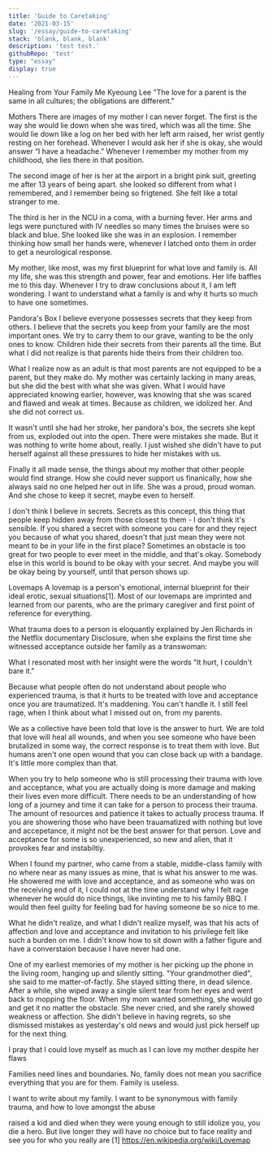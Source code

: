 ```yaml
---
title: 'Guide to Caretaking'
date: '2021-03-15'
slug: '/essay/guide-to-caretaking'
stack: 'blank, blank, blank'
description: 'test test.'
githubRepo: 'test'
type: "essay"  
display: true
---
```


Healing from Your Family
 Me Kyeoung Lee 
"The love for a parent is the same in all cultures; the obligations are different."

Mothers
There are images of my mother I can never forget. The first is the way she would lie down when she was tired, which was all the time. She would lie down like a log on her bed with her left arm raised, her wrist gently resting on her forehead. Whenever I would ask her if she is okay, she would answer “I have a headache.” Whenever I remember my mother from my childhood, she lies there in that position.

The second image of her is her at the airport in a bright pink suit, greeting me after 13 years of being apart. she looked so different from what I remembered, and I remember being so frigtened. She felt like a total stranger to me.

The third is her in the NCU in a coma, with a burning fever. Her arms and legs were punctured with IV needles so many times the bruises were so black and blue. She looked like she was in an explosion. I remember thinking how small her hands were, whenever I latched onto them in order to get a neurological response.

My mother, like most, was my first blueprint for what love and family is. All my life, she was this strength and power, fear and emotions. Her life baffles me to this day. Whenever I try to draw conclusions about it, I am left wondering. I want to understand what a family is and why it hurts so much to have one sometimes.

Pandora's Box
I believe everyone possesses secrets that they keep from others. I believe that the secrets you keep from your family are the most important ones. We try to carry them to our grave, wanting to be the only ones to know. Children hide their secrets from their parents all the time. But what I did not realize is that parents hide theirs from their children too.

What I realize now as an adult is that most parents are not equipped to be a parent, but they make do. My mother was certainly lacking in many areas, but she did the best with what she was given. What I would have appreciated knowing earlier, however, was knowing that she was scared and flawed and weak at times. Because as children, we idolized her. And she did not correct us.

It wasn't until she had her stroke, her pandora's box, the secrets she kept from us, exploded out into the open. There were mistakes she made. But it was nothing to write home about, really. I just wished she didn't have to put herself against all these pressures to hide her mistakes with us.

Finally it all made sense, the things about my mother that other people would find strange. How she could never support us finanically, how she always said no one helped her out in life. She was a proud, proud woman. And she chose to keep it secret, maybe even to herself.

I don't think I believe in secrets. Secrets as this concept, this thing that people keep hidden away from those closest to them - I don't think it's sensible. If you shared a secret with someone you care for and they reject you because of what you shared, doesn't that just mean they were not meant to be in your life in the first place? Sometimes an obstacle is too great for two people to ever meet in the middle, and that's okay. Somebody else in this world is bound to be okay with your secret. And maybe you will be okay being by yourself, until that person shows up.

Lovemaps
A lovemap is a person's emotional, internal blueprint for their ideal erotic, sexual situations[1]. Most of our lovemaps are imprinted and learned from our parents, who are the primary caregiver and first point of reference for everything.

What trauma does to a person is eloquantly explained by Jen Richards in the Netflix documentary Disclosure, when she explains the first time she witnessed acceptance outside her family as a transwoman:

What I resonated most with her insight were the words "It hurt, I couldn't bare it."

Because what people often do not understand about people who experienced trauma, is that it hurts to be treated with love and acceptance once you are traumatized. It's maddening. You can't handle it. I still feel rage, when I think about what I missed out on, from my parents.

We as a collective have been told that love is the answer to hurt. We are told that love will heal all wounds, and when you see someone who have been brutalized in some way, the correct response is to treat them with love. But humans aren't one open wound that you can close back up with a bandage. It's little more complex than that.

When you try to help someone who is still processing their trauma with love and acceptance, what you are actually doing is more damage and making their lives even more difficult. There needs to be an understanding of how long of a journey and time it can take for a person to process their trauma. The amount of resources and patience it takes to actually process trauma. If you are showering those who have been trauamatized with nothing but love and accepetance, it might not be the best answer for that person. Love and acceptance for some is so unexperienced, so new and alien, that it provokes fear and instabiltiy.

When I found my partner, who came from a stable, middle-class family with no where near as many issues as mine, that is what his answer to me was. He showered me with love and acceptance, and as someone who was on the receiving end of it, I could not at the time understand why I felt rage whenever he would do nice things, like invinting me to his family BBQ. I would then feel guilty for feeling bad for having someone be so nice to me.

What he didn't realize, and what I didn't realize myself, was that his acts of affection and love and acceptance and invitation to his privilege felt like such a burden on me. I didn't know how to sit down with a father figure and have a converstaion because I have never had one.

One of my earliest memories of my mother is her picking up the phone in the living room, hanging up and silently sitting. "Your grandmother died", she said to me matter-of-factly. She stayed sitting there, in dead silence. After a while, she wiped away a single silent tear from her eyes and went back to mopping the floor. When my mom wanted something, she would go and get it no matter the obstacle. She never cried, and she rarely showed weakness or affection. She didn't believe in having regrets, so she dismissed mistakes as yesterday's old news and would just pick herself up for the next thing.

I pray that I could love myself as much as I can love my mother despite her flaws

Families need lines and boundaries. No, family does not mean you sacrifice everything that you are for them. Family is useless.

I want to write about my family. I want to be synonymous with family trauma, and how to love amongst the abuse

raised a kid and died when they were young enough to still idolize you, you die a hero. But live longer they will have no choice but to face reality and see you for who you really are [1] https://en.wikipedia.org/wiki/Lovemap